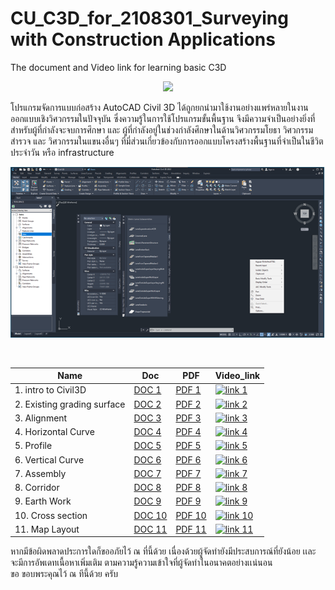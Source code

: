 # CU_C3D_for_2108301_Surveying with Construction Applications
The document and Video link for learning basic C3D <br/>

<p align="center">
    <img src="https://civil3dj.files.wordpress.com/2018/12/civil310.jpg"> 
</p>

โปรแกรมจัดการแบบก่อสร้าง AutoCAD Civil 3D ได้ถูกยกนำมาใช้งานอย่างแพร่หลายในงานออกแบบเชิงวิศวกรรมในปัจจุบัน ซึ่งความรู้ในการใช้โปรแกรมขั้นพื้นฐาน จึงมีความจำเป็นอย่างยิ่งที่สำหรับผู้ที่กำลังจะจบการศึกษา และ ผู้ที่กำลังอยู่ในช่วงกำลังศึกษาในด้านวิศวกรรมโยธา วิศวกรรมสำรวจ และ วิศวกรรมในแขนงอื่นๆ ที่มี่ส่วนเกี่ยวข้องกับการออกแบบโครงสร้างพื้นฐานที่จำเป็นในชีวิตประจำวัน หรือ infrastructure  <br/>

<p align="center">
    <img src="https://github.com/gasidit2015/CU_Civil3D_for_2108301/blob/main/Civil3D%20interface%20.png"> 
</p> <br/>

<div align="center">
    
|         Name          |          Doc          |          PDF          |       Video_link      |
| --------------- | --------------- | --------------- | --------------- |
| 1. intro to Civil3D           | [DOC 1](https://www.youtube.com/watch?v=ViOzYSYWCMM)  | [PDF 1](https://www.youtube.com/watch?v=ViOzYSYWCMM)  | [![link 1](https://img.youtube.com/vi/ViOzYSYWCMM/3.jpg)](https://www.youtube.com/watch?v=ViOzYSYWCMM)|
| 2. Existing grading surface   | [DOC 2](https://www.youtube.com/watch?v=ViOzYSYWCMM)  | [PDF 2](https://www.youtube.com/watch?v=ViOzYSYWCMM)  | [![link 2](https://img.youtube.com/vi/ViOzYSYWCMM/3.jpg)](https://www.youtube.com/watch?v=ViOzYSYWCMM)|
| 3. Alignment                  | [DOC 3](https://www.youtube.com/watch?v=ViOzYSYWCMM)  | [PDF 3](https://www.youtube.com/watch?v=ViOzYSYWCMM)  | [![link 3](https://img.youtube.com/vi/ViOzYSYWCMM/3.jpg)](https://www.youtube.com/watch?v=ViOzYSYWCMM)|
| 4. Horizontal Curve           | [DOC 4](https://www.youtube.com/watch?v=ViOzYSYWCMM)  | [PDF 4](https://www.youtube.com/watch?v=ViOzYSYWCMM)  | [![link 4](https://img.youtube.com/vi/ViOzYSYWCMM/3.jpg)](https://www.youtube.com/watch?v=ViOzYSYWCMM)|
| 5. Profile                    | [DOC 5](https://www.youtube.com/watch?v=ViOzYSYWCMM)  | [PDF 5](https://www.youtube.com/watch?v=ViOzYSYWCMM)  | [![link 5](https://img.youtube.com/vi/ViOzYSYWCMM/3.jpg)](https://www.youtube.com/watch?v=ViOzYSYWCMM)|
| 6. Vertical Curve             | [DOC 6](https://www.youtube.com/watch?v=ViOzYSYWCMM)  | [PDF 6](https://www.youtube.com/watch?v=ViOzYSYWCMM)  | [![link 6](https://img.youtube.com/vi/ViOzYSYWCMM/3.jpg)](https://www.youtube.com/watch?v=ViOzYSYWCMM)|
| 7. Assembly                   | [DOC 7](https://www.youtube.com/watch?v=ViOzYSYWCMM)  | [PDF 7](https://www.youtube.com/watch?v=ViOzYSYWCMM)  | [![link 7](https://img.youtube.com/vi/ViOzYSYWCMM/3.jpg)](https://www.youtube.com/watch?v=ViOzYSYWCMM)|
| 8. Corridor                   | [DOC 8](https://www.youtube.com/watch?v=ViOzYSYWCMM)  | [PDF 8](https://www.youtube.com/watch?v=ViOzYSYWCMM)  | [![link 8](https://img.youtube.com/vi/ViOzYSYWCMM/3.jpg)](https://www.youtube.com/watch?v=ViOzYSYWCMM)|
| 9. Earth Work                 | [DOC 9](https://www.youtube.com/watch?v=ViOzYSYWCMM)  | [PDF 9](https://www.youtube.com/watch?v=ViOzYSYWCMM)  | [![link 9](https://img.youtube.com/vi/ViOzYSYWCMM/3.jpg)](https://www.youtube.com/watch?v=ViOzYSYWCMM)|
| 10. Cross section             | [DOC 10](https://www.youtube.com/watch?v=ViOzYSYWCMM) | [PDF 10](https://www.youtube.com/watch?v=ViOzYSYWCMM) | [![link 10](https://img.youtube.com/vi/ViOzYSYWCMM/3.jpg)](https://www.youtube.com/watch?v=ViOzYSYWCMM)|
| 11. Map Layout                | [DOC 11](https://www.youtube.com/watch?v=ViOzYSYWCMM) | [PDF 11](https://www.youtube.com/watch?v=ViOzYSYWCMM) | [![link 11](https://img.youtube.com/vi/ViOzYSYWCMM/3.jpg)](https://www.youtube.com/watch?v=ViOzYSYWCMM)|
  
</div>

หากมีข้อผิดพลาดประการใดก็ขออภัยไว้ ณ ที่นี้ด้วย เนื่องด้วยผู้จัดทำยังมีประสบการณ์ที่ยังน้อย เเละ จะมีการอัพเดทเนื้อหาเพิ่มเติม ตามความรู้ความเข้าใจที่ผู้จัดทำในอนาคตอย่างเเน่นอน<br/>
ขอ ขอบพระคุณไว้ ณ ทีนี้ด้วย ครับ <br/>
